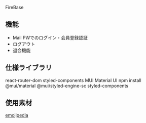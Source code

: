 FireBase

## 機能
- Mail PWでのログイン・会員登録認証
- ログアウト
- 退会機能


## 仕様ライブラリ
react-router-dom
styled-components
MUI Material UI
npm install @mui/material @mui/styled-engine-sc styled-components

## 使用素材
[emojipedia](https://emojipedia.org/blue-book/)